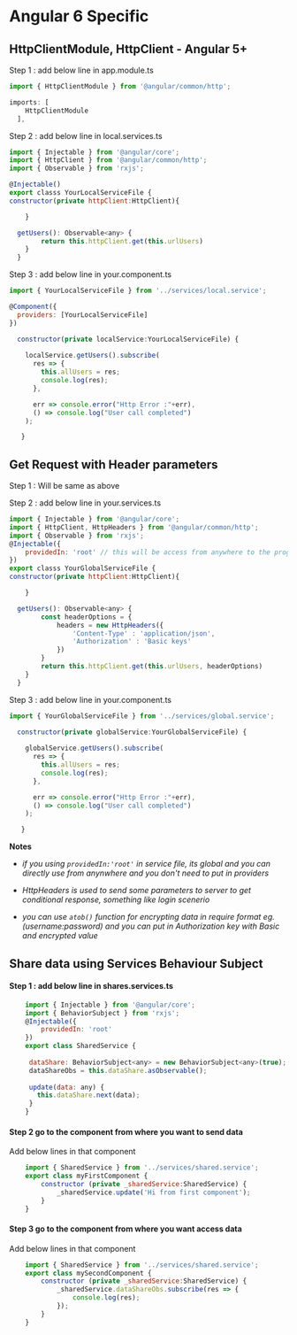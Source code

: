 # Angular 6 Specific

## HttpClientModule, HttpClient - Angular 5+
Step 1 : add below line in app.module.ts

```javascript
import { HttpClientModule } from '@angular/common/http';

imports: [
    HttpClientModule
  ],
```
Step 2 : add below line in local.services.ts

```javascript
import { Injectable } from '@angular/core'; 
import { HttpClient } from '@angular/common/http'; 
import { Observable } from 'rxjs';

@Injectable()
export classs YourLocalServiceFile {
constructor(private httpClient:HttpClient){

    }

  getUsers(): Observable<any> {
        return this.httpClient.get(this.urlUsers)
    } 
  }  
 ```
   
Step 3 : add below line in your.component.ts
```javascript
import { YourLocalServiceFile } from '../services/local.service';

@Component({
  providers: [YourLocalServiceFile]
})

  constructor(private localService:YourLocalServiceFile) {
    
    localService.getUsers().subscribe(
      res => {
        this.allUsers = res;
        console.log(res);
      },

      err => console.error("Http Error :"+err),
      () => console.log("User call completed")
    );

   }
```


## Get Request with Header parameters
Step 1 : Will be same as above

Step 2 : add below line in your.services.ts

```javascript
import { Injectable } from '@angular/core'; 
import { HttpClient, HttpHeaders } from '@angular/common/http'; 
import { Observable } from 'rxjs';
@Injectable({
    providedIn: 'root' // this will be access from anywhere to the program, you don't need to add service in provider
})
export classs YourGlobalServiceFile {
constructor(private httpClient:HttpClient){

    }

  getUsers(): Observable<any> {
        const headerOptions = {
            headers = new HttpHeaders({
                'Content-Type' : 'application/json',
                'Authorization' : 'Basic keys'
            })
        }
        return this.httpClient.get(this.urlUsers, headerOptions)
    } 
  }  
 ```
   
Step 3 : add below line in your.component.ts
```javascript
import { YourGlobalServiceFile } from '../services/global.service';

  constructor(private globalService:YourGlobalServiceFile) {
    
    globalService.getUsers().subscribe(
      res => {
        this.allUsers = res;
        console.log(res);
      },

      err => console.error("Http Error :"+err),
      () => console.log("User call completed")
    );

   }
```

__Notes__

 * _if you using ```providedIn:'root'``` in service file, its global and you can directly use from anynwhere and you don't need to put in providers_
 
* _HttpHeaders is used to send some parameters to server to get conditional response, something like login scenerio_

* _you can use ```atob()``` function for encrypting data in require format eg. (username:password) and you can put in Authorization key with Basic and encrypted value_


## Share data using Services Behaviour Subject

#### Step 1 : add below line in shares.services.ts
```javascript 
    import { Injectable } from '@angular/core';
    import { BehaviorSubject } from 'rxjs';
    @Injectable({
        providedIn: 'root'
    })
    export class SharedService {
    
     dataShare: BehaviorSubject<any> = new BehaviorSubject<any>(true);
     dataShareObs = this.dataShare.asObservable();
     
     update(data: any) {
       this.dataShare.next(data);
     }
    }
```
#### Step 2 go to the component from where you want to send data
Add below lines in that component
```javascript 
    import { SharedService } from '../services/shared.service';
    export class myFirstComponent {
        constructor (private _sharedService:SharedService) {
            _sharedService.update('Hi from first component');
        }
    }
```

#### Step 3 go to the component from where you want access data
Add below lines in that component
```javascript 
    import { SharedService } from '../services/shared.service';
    export class mySecondComponent {
        constructor (private _sharedService:SharedService) {
            _sharedService.dataShareObs.subscribe(res => {
                console.log(res);
            });
        }
    }
```

    
